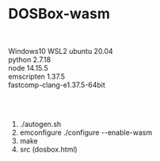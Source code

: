 # DOSBox-wasm

<br>

Windows10 WSL2 ubuntu 20.04  
python 2.7.18  
node 14.15.5  
emscripten 1.37.5  
fastcomp-clang-e1.37.5-64bit  

<br><br>

1. ./autogen.sh
2. emconfigure ./configure --enable-wasm
3. make
4. src (dosbox.html)





